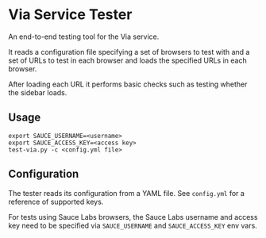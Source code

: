 # Via Service Tester

An end-to-end testing tool for the Via service.

It reads a configuration file specifying a set
of browsers to test with and a set of URLs
to test in each browser and loads the
specified URLs in each browser.

After loading each URL it performs
basic checks such as testing whether the
sidebar loads.

## Usage

```
export SAUCE_USERNAME=<username>
export SAUCE_ACCESS_KEY=<access key>
test-via.py -c <config.yml file>
```

## Configuration

The tester reads its configuration from a YAML file.
See `config.yml` for a reference of supported keys.

For tests using Sauce Labs browsers, the Sauce Labs
username and access key need to be specified via
`SAUCE_USERNAME` and `SAUCE_ACCESS_KEY` env vars.

